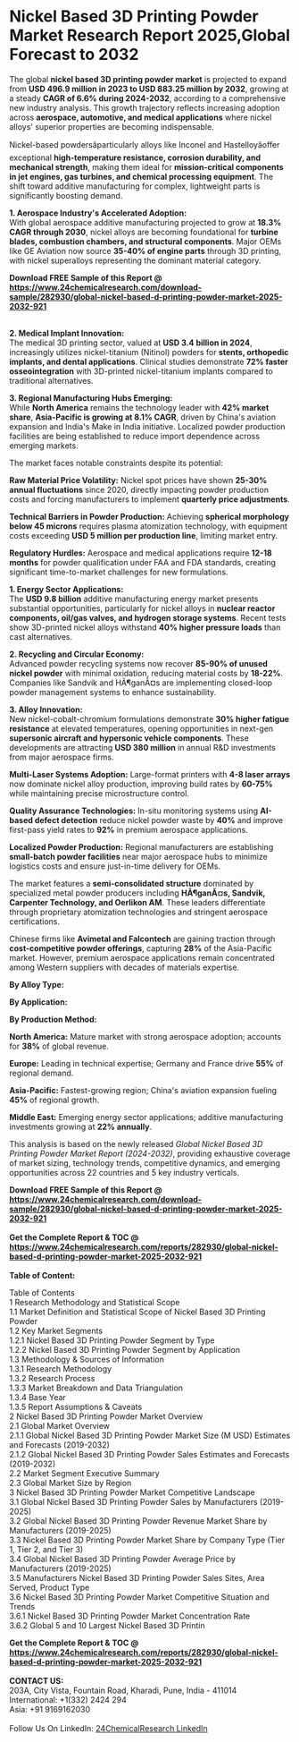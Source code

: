 <h1>Nickel Based 3D Printing Powder Market Research Report 2025,Global Forecast to 2032</h1><p>The global <strong>nickel based 3D printing powder market</strong> is projected to expand from <strong>USD 496.9 million in 2023 to USD 883.25 million by 2032</strong>, growing at a steady <strong>CAGR of 6.6% during 2024-2032</strong>, according to a comprehensive new industry analysis. This growth trajectory reflects increasing adoption across <strong>aerospace, automotive, and medical applications</strong> where nickel alloys' superior properties are becoming indispensable.</p><p>Nickel-based powdersâparticularly alloys like Inconel and Hastelloyâoffer exceptional <strong>high-temperature resistance, corrosion durability, and mechanical strength</strong>, making them ideal for <strong>mission-critical components in jet engines, gas turbines, and chemical processing equipment</strong>. The shift toward additive manufacturing for complex, lightweight parts is significantly boosting demand.</p><p><strong>1. Aerospace Industry's Accelerated Adoption:</strong><br>
With global aerospace additive manufacturing projected to grow at <strong>18.3% CAGR through 2030</strong>, nickel alloys are becoming foundational for <strong>turbine blades, combustion chambers, and structural components</strong>. Major OEMs like GE Aviation now source <strong>35-40% of engine parts</strong> through 3D printing, with nickel superalloys representing the dominant material category.</p><div><b>Download FREE Sample of this Report @ 
            <a href="https://www.24chemicalresearch.com/download-sample/282930/global-nickel-based-d-printing-powder-market-2025-2032-921">
            https://www.24chemicalresearch.com/download-sample/282930/global-nickel-based-d-printing-powder-market-2025-2032-921</a></b></div><br><p><strong>2. Medical Implant Innovation:</strong><br>
The medical 3D printing sector, valued at <strong>USD 3.4 billion in 2024</strong>, increasingly utilizes nickel-titanium (Nitinol) powders for <strong>stents, orthopedic implants, and dental applications</strong>. Clinical studies demonstrate <strong>72% faster osseointegration</strong> with 3D-printed nickel-titanium implants compared to traditional alternatives.</p><p><strong>3. Regional Manufacturing Hubs Emerging:</strong><br>
While <strong>North America</strong> remains the technology leader with <strong>42% market share</strong>, <strong>Asia-Pacific is growing at 8.1% CAGR</strong>, driven by China's aviation expansion and India's Make in India initiative. Localized powder production facilities are being established to reduce import dependence across emerging markets.</p><p>The market faces notable constraints despite its potential:</p><p><strong>Raw Material Price Volatility:</strong> Nickel spot prices have shown <strong>25-30% annual fluctuations</strong> since 2020, directly impacting powder production costs and forcing manufacturers to implement <strong>quarterly price adjustments</strong>.</p><p><strong>Technical Barriers in Powder Production:</strong> Achieving <strong>spherical morphology below 45 microns</strong> requires plasma atomization technology, with equipment costs exceeding <strong>USD 5 million per production line</strong>, limiting market entry.</p><p><strong>Regulatory Hurdles:</strong> Aerospace and medical applications require <strong>12-18 months</strong> for powder qualification under FAA and FDA standards, creating significant time-to-market challenges for new formulations.</p><p><strong>1. Energy Sector Applications:</strong><br>
The <strong>USD 9.8 billion</strong> additive manufacturing energy market presents substantial opportunities, particularly for nickel alloys in <strong>nuclear reactor components, oil/gas valves, and hydrogen storage systems</strong>. Recent tests show 3D-printed nickel alloys withstand <strong>40% higher pressure loads</strong> than cast alternatives.</p><p><strong>2. Recycling and Circular Economy:</strong><br>
Advanced powder recycling systems now recover <strong>85-90% of unused nickel powder</strong> with minimal oxidation, reducing material costs by <strong>18-22%</strong>. Companies like Sandvik and HÃ¶ganÃ¤s are implementing closed-loop powder management systems to enhance sustainability.</p><p><strong>3. Alloy Innovation:</strong><br>
New nickel-cobalt-chromium formulations demonstrate <strong>30% higher fatigue resistance</strong> at elevated temperatures, opening opportunities in next-gen <strong>supersonic aircraft and hypersonic vehicle components</strong>. These developments are attracting <strong>USD 380 million</strong> in annual R&amp;D investments from major aerospace firms.</p><p><strong>Multi-Laser Systems Adoption:</strong> Large-format printers with <strong>4-8 laser arrays</strong> now dominate nickel alloy production, improving build rates by <strong>60-75%</strong> while maintaining precise microstructure control.</p><p><strong>Quality Assurance Technologies:</strong> In-situ monitoring systems using <strong>AI-based defect detection</strong> reduce nickel powder waste by <strong>40%</strong> and improve first-pass yield rates to <strong>92%</strong> in premium aerospace applications.</p><p><strong>Localized Powder Production:</strong> Regional manufacturers are establishing <strong>small-batch powder facilities</strong> near major aerospace hubs to minimize logistics costs and ensure just-in-time delivery for OEMs.</p><p>The market features a <strong>semi-consolidated structure</strong> dominated by specialized metal powder producers including <strong>HÃ¶ganÃ¤s, Sandvik, Carpenter Technology, and Oerlikon AM</strong>. These leaders differentiate through proprietary atomization technologies and stringent aerospace certifications.</p><p>Chinese firms like <strong>Avimetal and Falcontech</strong> are gaining traction through <strong>cost-competitive powder offerings</strong>, capturing <strong>28%</strong> of the Asia-Pacific market. However, premium aerospace applications remain concentrated among Western suppliers with decades of materials expertise.</p><p><strong>By Alloy Type:</strong></p><p><strong>By Application:</strong></p><p><strong>By Production Method:</strong></p><p><strong>North America:</strong> Mature market with strong aerospace adoption; accounts for <strong>38%</strong> of global revenue.</p><p><strong>Europe:</strong> Leading in technical expertise; Germany and France drive <strong>55%</strong> of regional demand.</p><p><strong>Asia-Pacific:</strong> Fastest-growing region; China's aviation expansion fueling <strong>45%</strong> of regional growth.</p><p><strong>Middle East:</strong> Emerging energy sector applications; additive manufacturing investments growing at <strong>22% annually</strong>.</p><p>This analysis is based on the newly released <em>Global Nickel Based 3D Printing Powder Market Report (2024-2032)</em>, providing exhaustive coverage of market sizing, technology trends, competitive dynamics, and emerging opportunities across 22 countries and 5 key industry verticals.</p><div><b>Download FREE Sample of this Report @ 
            <a href="https://www.24chemicalresearch.com/download-sample/282930/global-nickel-based-d-printing-powder-market-2025-2032-921">
            https://www.24chemicalresearch.com/download-sample/282930/global-nickel-based-d-printing-powder-market-2025-2032-921</a></b></div><br><div><b>Get the Complete Report & TOC @ 
            <a href="https://www.24chemicalresearch.com/reports/282930/global-nickel-based-d-printing-powder-market-2025-2032-921">
            https://www.24chemicalresearch.com/reports/282930/global-nickel-based-d-printing-powder-market-2025-2032-921</a></b></div><br>
            <b>Table of Content:</b><p>Table of Contents<br />
1 Research Methodology and Statistical Scope<br />
1.1 Market Definition and Statistical Scope of Nickel Based 3D Printing Powder<br />
1.2 Key Market Segments<br />
1.2.1 Nickel Based 3D Printing Powder Segment by Type<br />
1.2.2 Nickel Based 3D Printing Powder Segment by Application<br />
1.3 Methodology & Sources of Information<br />
1.3.1 Research Methodology<br />
1.3.2 Research Process<br />
1.3.3 Market Breakdown and Data Triangulation<br />
1.3.4 Base Year<br />
1.3.5 Report Assumptions & Caveats<br />
2 Nickel Based 3D Printing Powder Market Overview<br />
2.1 Global Market Overview<br />
2.1.1 Global Nickel Based 3D Printing Powder Market Size (M USD) Estimates and Forecasts (2019-2032)<br />
2.1.2 Global Nickel Based 3D Printing Powder Sales Estimates and Forecasts (2019-2032)<br />
2.2 Market Segment Executive Summary<br />
2.3 Global Market Size by Region<br />
3 Nickel Based 3D Printing Powder Market Competitive Landscape<br />
3.1 Global Nickel Based 3D Printing Powder Sales by Manufacturers (2019-2025)<br />
3.2 Global Nickel Based 3D Printing Powder Revenue Market Share by Manufacturers (2019-2025)<br />
3.3 Nickel Based 3D Printing Powder Market Share by Company Type (Tier 1, Tier 2, and Tier 3)<br />
3.4 Global Nickel Based 3D Printing Powder Average Price by Manufacturers (2019-2025)<br />
3.5 Manufacturers Nickel Based 3D Printing Powder Sales Sites, Area Served, Product Type<br />
3.6 Nickel Based 3D Printing Powder Market Competitive Situation and Trends<br />
3.6.1 Nickel Based 3D Printing Powder Market Concentration Rate<br />
3.6.2 Global 5 and 10 Largest Nickel Based 3D Printin</p><div><b>Get the Complete Report & TOC @ 
            <a href="https://www.24chemicalresearch.com/reports/282930/global-nickel-based-d-printing-powder-market-2025-2032-921">
            https://www.24chemicalresearch.com/reports/282930/global-nickel-based-d-printing-powder-market-2025-2032-921</a></b></div><br><b>CONTACT US:</b><br>
            203A, City Vista, Fountain Road, Kharadi, Pune, India - 411014<br>
            International: +1(332) 2424 294<br>
            Asia: +91 9169162030 <br><br>
            Follow Us On LinkedIn: <a href="https://www.linkedin.com/company/24chemicalresearch/">24ChemicalResearch LinkedIn</a>